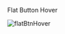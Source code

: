 Flat Button Hover

![flatBtnHover](https://user-images.githubusercontent.com/52601835/206951405-1197d26d-8f33-4dee-94c4-49282227b6e7.png)
